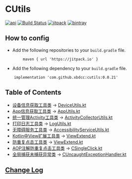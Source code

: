 # CUtils

[![api](https://img.shields.io/badge/API-19+-brightgreen.svg)](https://android-arsenal.com/api?level=19)
[![Build Status](https://travis-ci.org/xbdcc/CUtils.svg?branch=master)](https://travis-ci.org/xbdcc/CUtils)
[![jitpack](https://jitpack.io/v/xbdcc/cutils.svg)](https://jitpack.io/#xbdcc/cutils)
[![bintray](https://api.bintray.com/packages/xbdcc/maven/cutils/images/download.svg)](https://bintray.com/xbdcc/maven/cutils/_latestVersion)
<!--哈哈我是注释，不会在浏览器中显示。-->
<!--
![bintray](https://api.bintray.com/packages/xbdcc/maven/cutils/images/download.svg)
-->


## How to config

- Add the following repositories to your `build.gradle` file.
```
        maven { url 'https://jitpack.io' }
```

- Add the following dependency to your `build.gradle` file.
```
    implementation 'com.github.xbdcc:cutils:0.0.21'
```


## Table of Contents

- [设备信息获取工具类](notes/util/DeviceUtils.md) -> [DeviceUtils.kt][DeviceUtils.kt]
- [App信息获取工具类](notes/util/AppUtils.md) -> [AppUtils.kt][AppUtils.kt]
- [统一管理Activity工具类](notes/util/ActivityCollectorUtils.md) -> [ActivityCollectorUtils.kt][ActivityCollectorUtils.kt]
- [打印日志工具类](notes/util/ActivityCollectorUtils.md) -> [LogUtils.kt][LogUtils.kt]
- [无障碍服务工具类](notes/util/AccessibilityServiceUtils.md) -> [AccessibilityServiceUtils.kt][AccessibilityServiceUtils.kt]
- [Kotlin中View扩展工具类](notes/util/ViewExtend.md) -> [ViewExtend.kt][ViewExtend.kt]
- [防重复点击工具类](notes/extend/ViewExtend.md) -> [ViewExtend.kt][ViewExtend.kt]
- [AOP注解防重复点击工具类](notes/util/CSingleClick.md) -> [CSingleClick.kt][CSingleClick.kt]
- [全局捕获未捕获异常类](notes/execption/CUncaughtExceptionHandler.md) ->  [CUncaughtExceptionHandler.kt][CUncaughtExceptionHandler.kt]

[DeviceUtils.kt]: cutils/src/main/java/com/carlos/cutils/util/DeviceUtils.kt
[AppUtils.kt]: cutils/src/main/java/com/carlos/cutils/util/AppUtils.kt
[ActivityCollectorUtils.kt]: cutils/src/main/java/com/carlos/cutils/util/ActivityCollectorUtils.kt
[DeviceUtils.kt]: cutils/src/main/java/com/carlos/cutils/util/DeviceUtils.kt
[LogUtils.kt]: cutils/src/main/java/com/carlos/cutils/util/LogUtils.kt
[AccessibilityServiceUtils.kt]: cutils/src/main/java/com/carlos/cutils/util/AccessibilityServiceUtils.kt
[ViewExtend.kt]: cutils/src/main/java/com/carlos/cutils/extend/ViewExtend.kt
[CSingleClick.kt]: cutils/src/main/java/com/carlos/cutils/aop
[CUncaughtExceptionHandler.kt]: cutils/src/main/java/com/carlos/cutils/execption

## [Change Log](CHANGELOG.md)